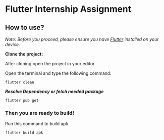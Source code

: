 # Flutter Internship Assignment

## **How to use?**
*Note: Before you proceed, please ensure you have [Flutter](https://docs.flutter.dev/get-started/install) installed on your device.*

**Clone the project:**

After cloning open the project in your editor

Open the terminal and type the following command:

    flutter clean
 
 ***Resolve Dependency or fetch needed package***

    flutter pub get

### Then you are ready to build!
Run this command to build apk

    flutter build apk

<br>

